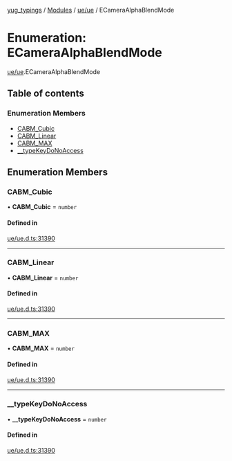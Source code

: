 [yug_typings](../README.md) / [Modules](../modules.md) / [ue/ue](../modules/ue_ue.md) / ECameraAlphaBlendMode

# Enumeration: ECameraAlphaBlendMode

[ue/ue](../modules/ue_ue.md).ECameraAlphaBlendMode

## Table of contents

### Enumeration Members

- [CABM\_Cubic](ue_ue.ECameraAlphaBlendMode.md#cabm_cubic)
- [CABM\_Linear](ue_ue.ECameraAlphaBlendMode.md#cabm_linear)
- [CABM\_MAX](ue_ue.ECameraAlphaBlendMode.md#cabm_max)
- [\_\_typeKeyDoNoAccess](ue_ue.ECameraAlphaBlendMode.md#__typekeydonoaccess)

## Enumeration Members

### CABM\_Cubic

• **CABM\_Cubic** = `number`

#### Defined in

[ue/ue.d.ts:31390](https://github.com/YugMetaverse/yug_typings/blob/b7d9b19/ue/ue.d.ts#L31390)

___

### CABM\_Linear

• **CABM\_Linear** = `number`

#### Defined in

[ue/ue.d.ts:31390](https://github.com/YugMetaverse/yug_typings/blob/b7d9b19/ue/ue.d.ts#L31390)

___

### CABM\_MAX

• **CABM\_MAX** = `number`

#### Defined in

[ue/ue.d.ts:31390](https://github.com/YugMetaverse/yug_typings/blob/b7d9b19/ue/ue.d.ts#L31390)

___

### \_\_typeKeyDoNoAccess

• **\_\_typeKeyDoNoAccess** = `number`

#### Defined in

[ue/ue.d.ts:31390](https://github.com/YugMetaverse/yug_typings/blob/b7d9b19/ue/ue.d.ts#L31390)
